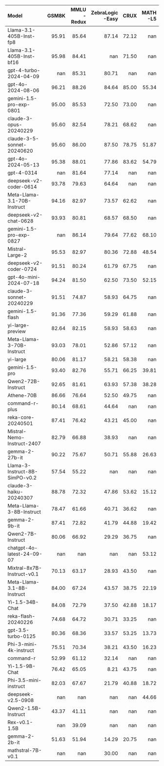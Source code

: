 | Model                          |   GSM8K |   MMLU<br/>-Redux |   ZebraLogic<br/>-Easy |   CRUX |   MATH<br/>-L5 |
|:-------------------------------|--------:|------------------:|-----------------------:|-------:|---------------:|
| Llama-3.1-405B-Inst-fp8        |   95.91 |             85.64 |                  87.14 |  72.12 |         nan    |
| Llama-3.1-405B-Inst-bf16       |   95.98 |             84.41 |                 nan    |  71.50 |         nan    |
| gpt-4-turbo-2024-04-09         |  nan    |             85.31 |                  80.71 | nan    |         nan    |
| gpt-4o-2024-08-06              |   96.21 |             88.26 |                  84.64 |  85.00 |          55.34 |
| gemini-1.5-pro-exp-0801        |   95.00 |             85.53 |                  72.50 |  73.00 |         nan    |
| claude-3-opus-20240229         |   95.60 |             82.54 |                  78.21 |  68.62 |         nan    |
| claude-3-5-sonnet-20240620     |   95.60 |             86.00 |                  87.50 |  78.75 |          51.87 |
| gpt-4o-2024-05-13              |   95.38 |             88.01 |                  77.86 |  83.62 |          54.79 |
| gpt-4-0314                     |  nan    |             81.64 |                  77.14 | nan    |         nan    |
| deepseek-v2-coder-0614         |   93.78 |             79.63 |                  64.64 | nan    |         nan    |
| Meta-Llama-3.1-70B-Instruct    |   94.16 |             82.97 |                  73.57 |  62.62 |         nan    |
| deepseek-v2-chat-0628          |   93.93 |             80.81 |                  68.57 |  68.50 |         nan    |
| gemini-1.5-pro-exp-0827        |  nan    |             86.14 |                  79.64 |  77.62 |          68.10 |
| Mistral-Large-2                |   95.53 |             82.97 |                  80.36 |  72.88 |          48.54 |
| deepseek-v2-coder-0724         |   91.51 |             80.24 |                  61.79 |  67.75 |         nan    |
| gpt-4o-mini-2024-07-18         |   94.24 |             81.50 |                  62.50 |  73.50 |          52.15 |
| claude-3-sonnet-20240229       |   91.51 |             74.87 |                  58.93 |  64.75 |         nan    |
| gemini-1.5-flash               |   91.36 |             77.36 |                  59.29 |  61.88 |         nan    |
| yi-large-preview               |   82.64 |             82.15 |                  58.93 |  58.63 |         nan    |
| Meta-Llama-3-70B-Instruct      |   93.03 |             78.01 |                  52.86 |  57.12 |         nan    |
| yi-large                       |   80.06 |             81.17 |                  58.21 |  58.38 |         nan    |
| gemini-1.5-pro                 |   93.40 |             82.76 |                  55.71 |  66.25 |          39.81 |
| Qwen2-72B-Instruct             |   92.65 |             81.61 |                  63.93 |  57.38 |          38.28 |
| Athene-70B                     |   86.66 |             76.64 |                  52.50 |  49.75 |         nan    |
| command-r-plus                 |   80.14 |             68.61 |                  44.64 | nan    |         nan    |
| reka-core-20240501             |   87.41 |             76.42 |                  43.21 |  45.00 |         nan    |
| Mistral-Nemo-Instruct-2407     |   82.79 |             66.88 |                  38.93 | nan    |         nan    |
| gemma-2-27b-it                 |   90.22 |             75.67 |                  50.71 |  55.88 |          26.63 |
| Llama-3-Instruct-8B-SimPO-v0.2 |   57.54 |             55.22 |                 nan    | nan    |         nan    |
| claude-3-haiku-20240307        |   88.78 |             72.32 |                  47.86 |  53.62 |          15.12 |
| Meta-Llama-3-8B-Instruct       |   78.47 |             61.66 |                  40.71 |  36.62 |         nan    |
| gemma-2-9b-it                  |   87.41 |             72.82 |                  41.79 |  44.88 |          19.42 |
| Qwen2-7B-Instruct              |   80.06 |             66.92 |                  29.29 |  36.75 |         nan    |
| chatgpt-4o-latest-24-09-07     |  nan    |            nan    |                 nan    | nan    |          53.12 |
| Mixtral-8x7B-Instruct-v0.1     |   70.13 |             63.17 |                  28.93 |  43.50 |         nan    |
| Meta-Llama-3.1-8B-Instruct     |   84.00 |             67.24 |                  43.57 |  38.75 |          22.19 |
| Yi-1.5-34B-Chat                |   84.08 |             72.79 |                  37.50 |  42.88 |          18.17 |
| reka-flash-20240226            |   74.68 |             64.72 |                  30.71 |  33.25 |         nan    |
| gpt-3.5-turbo-0125             |   80.36 |             68.36 |                  33.57 |  53.25 |          13.73 |
| Phi-3-mini-4k-instruct         |   75.51 |             70.34 |                  38.21 |  43.50 |          16.23 |
| command-r                      |   52.99 |             61.12 |                  32.14 | nan    |         nan    |
| Yi-1.5-9B-Chat                 |   76.42 |             65.05 |                   8.21 |  43.75 |         nan    |
| Phi-3.5-mini-instruct          |   82.03 |             67.67 |                  21.79 |  40.88 |          18.72 |
| deepseek-v2.5-0908             |  nan    |            nan    |                 nan    | nan    |          44.66 |
| Qwen2-1.5B-Instruct            |   43.37 |             41.11 |                 nan    | nan    |         nan    |
| Rex-v0.1-1.5B                  |  nan    |             39.09 |                 nan    | nan    |         nan    |
| gemma-2-2b-it                  |   51.63 |             51.94 |                  14.29 |  20.75 |         nan    |
| mathstral-7B-v0.1              |  nan    |            nan    |                  30.00 | nan    |         nan    |